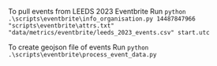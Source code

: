 To pull events from LEEDS 2023 Eventbrite
Run `python .\scripts\eventbrite\info_organisation.py 14487847966 "scripts\eventbrite\attrs.txt" "data/metrics/eventbrite/leeds_2023_events.csv" start.utc`

To create geojson file of events
Run `python .\scripts\eventbrite\process_event_data.py`